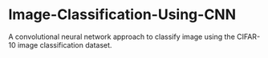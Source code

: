 # Image-Classification-Using-CNN
A convolutional neural network approach to classify image using the CIFAR-10 image classification dataset.
